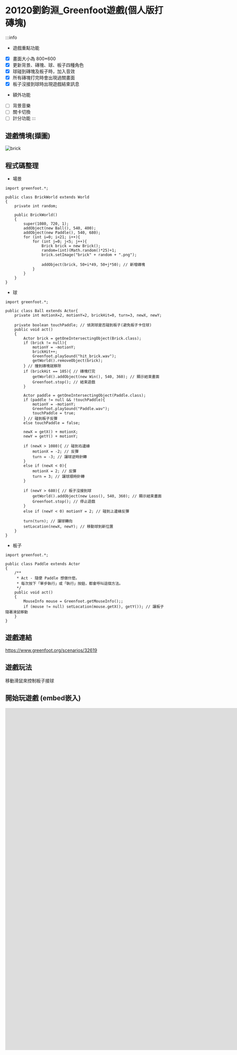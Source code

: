 # 20120劉鈞淵_Greenfoot遊戲(個人版打磚塊)

:::info
* 遊戲重點功能
- [x] 畫面大小為 800\*600
- [x] 更新背景、磚塊、球、板子四種角色
- [x] 球碰到磚塊及板子時，加入音效
- [x] 所有磚塊打完時會出現過關畫面
- [x] 板子沒接到球時出現遊戲結束訊息

* 額外功能
- [ ] 背景音樂
- [ ] 關卡切換
- [ ] 計分功能
:::

## 遊戲情境(擷圖)
![brick](https://hackmd.io/_uploads/ByNo_v9v6.png)

## 程式碼整理
- 場景
```java=
import greenfoot.*;

public class BrickWorld extends World
{
    private int random;
    
    public BrickWorld()
    {    
        super(1080, 720, 1); 
        addObject(new Ball(), 540, 400);
        addObject(new Paddle(), 540, 680);
        for (int i=0; i<21; i++){
            for (int j=0; j<5; j++){
                Brick brick = new Brick();
                random=(int)(Math.random()*25)+1;
                brick.setImage("brick" + random + ".png");
                
                addObject(brick, 50+i*49, 50+j*50); // 新增磚塊
            }
        }
    }
}
```

- 球
```java=
import greenfoot.*;

public class Ball extends Actor{
    private int motionX=2, motionY=2, brickHit=0, turn=3, newX, newY;
    
    private boolean touchPaddle; // 偵測球是否碰到板子(避免板子卡住球)
    public void act() 
    {
        Actor brick = getOneIntersectingObject(Brick.class);
        if (brick != null){
            motionY = -motionY;
            brickHit++;
            Greenfoot.playSound("hit_brick.wav");
            getWorld().removeObject(brick);    
        } // 撞到磚塊就移除
        if (brickHit == 105){ // 磚塊打完
            getWorld().addObject(new Win(), 540, 360); // 顯示結束畫面
            Greenfoot.stop(); // 結束遊戲
        }
        
        Actor paddle = getOneIntersectingObject(Paddle.class);
        if (paddle != null && !touchPaddle){
            motionY = -motionY;
            Greenfoot.playSound("Paddle.wav");
            touchPaddle = true;
        } // 碰到板子反彈
        else touchPaddle = false;
        
        newX = getX() + motionX;
        newY = getY() + motionY;
        
        if (newX > 1080){ // 碰到右邊緣
            motionX = -2; // 反彈
            turn = -3; // 讓球逆時針轉
        }
        else if (newX < 0){
            motionX = 2; // 反彈
            turn = 3; // 讓球順時針轉
        }
        
        if (newY > 680){ // 板子沒接到球
            getWorld().addObject(new Loss(), 540, 360); // 顯示結束畫面
            Greenfoot.stop(); // 停止遊戲
        }
        else if (newY < 0) motionY = 2; // 碰到上邊緣反彈
        
        turn(turn); // 讓球轉向
        setLocation(newX, newY); // 移動球到新位置
    }
}
```

- 板子
```java=
import greenfoot.*;

public class Paddle extends Actor
{
    /**
     * Act - 隨便 Paddle 想做什麼。
     * 每次按下「單步執行」或「執行」按鈕，都會呼叫這個方法。
     */
    public void act() 
    {
        MouseInfo mouse = Greenfoot.getMouseInfo();;
        if (mouse != null) setLocation(mouse.getX(), getY()); // 讓板子隨著滑鼠移動
    }    
}
```

## 遊戲連結
https://www.greenfoot.org/scenarios/32619

## 遊戲玩法
移動滑鼠來控制板子接球

## 開始玩遊戲 (embed嵌入)
<iframe src="https://www.greenfoot.org/scenarios/32619?embed=true" width="1920" height="1080" frameborder="0"></iframe>